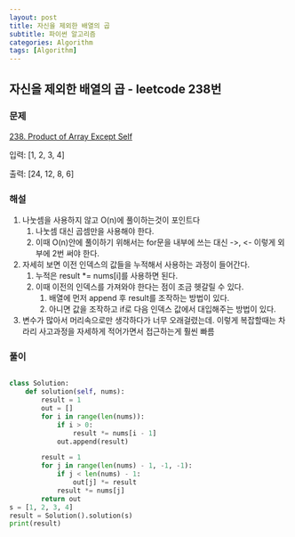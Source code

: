 ```yaml
---
layout: post
title: 자신을 제외한 배열의 곱
subtitle: 파이썬 알고리즘 
categories: Algorithm
tags: [Algorithm]
---
```

## 자신을 제외한 배열의 곱 - leetcode 238번

### 문제
[238. Product of Array Except Self](https://leetcode.com/problems/product-of-array-except-self/)

입력: [1, 2, 3, 4]

출력: [24, 12, 8, 6]

### 해설
1. 나눗셈을 사용하지 않고 O(n)에 풀이하는것이 포인트다
   1. 나눗셈 대신 곱셈만을 사용해야 한다.
   2. 이때 O(n)안에 풀이하기 위해서는 for문을 내부에 쓰는 대신 ->, <- 이렇게 외부에 2번 써야 한다.
2. 자세히 보면 이전 인덱스의 값들을 누적해서 사용하는 과정이 들어간다.
   1. 누적은 result *= nums[i]를 사용하면 된다.
   2. 이때 이전의 인덱스를 가져와야 한다는 점이 조금 헷갈릴 수 있다. 
      1. 배열에 먼저 append 후 result를 조작하는 방법이 있다.
      2. 아니면 값을 조작하고 if로 다음 인덱스 값에서 대입해주는 방법이 있다.
3. 변수가 많아서 머리속으로만 생각하다가 너무 오래걸렸는데. 이렇게 복잡할때는 차라리 사고과정을 자세하게 적어가면서 접근하는게 훨씬 빠름
### 풀이
```python

class Solution:
    def solution(self, nums):
        result = 1
        out = []
        for i in range(len(nums)):
            if i > 0:
                result *= nums[i - 1]
            out.append(result)

        result = 1
        for j in range(len(nums) - 1, -1, -1):
            if j < len(nums) - 1:
                out[j] *= result
            result *= nums[j]
        return out
s = [1, 2, 3, 4]
result = Solution().solution(s)
print(result)

```